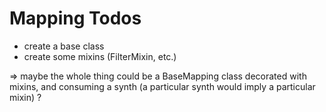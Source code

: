# Mapping Todos

- create a base class
- create some mixins (FilterMixin, etc.)

=> maybe the whole thing could be a BaseMapping class decorated with mixins, and consuming a synth (a particular synth would imply a particular mixin) ?
